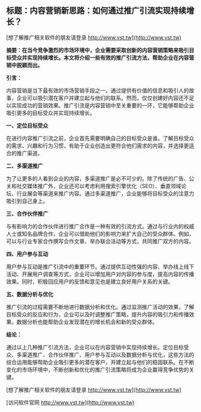 ## **标题：内容营销新思路：如何通过推广引流实现持续增长？**

[想了解推广相关软件的朋友请登录 http://www.vst.tw](http://www.vst.tw)

**摘要：在当今竞争激烈的市场环境中，企业需要采取创新的内容营销策略来吸引目标受众并实现持续增长。本文将介绍一些有效的推广引流方法，帮助企业在内容营销中脱颖而出。**

**引言：**

内容营销是当下最有效的市场营销手段之一。通过提供有价值的信息和吸引人的故事，企业可以吸引潜在客户并建立起与他们的联系。然而，仅仅创建好内容还不足以实现成功的营销效果。推广引流是内容营销中至关重要的一环，它能够帮助企业吸引更多的目标受众并实现持续增长。

**一、定位目标受众**

在进行内容推广引流之前，企业首先需要明确自己的目标受众是谁。了解目标受众的需求、兴趣和行为习惯，有助于企业创造出更符合他们需求的内容，并选择更适合的推广渠道。

**二、多渠道推广**

为了让更多的人看到企业的内容，多渠道推广是必不可少的。除了传统的广告、公关和社交媒体推广外，企业还可以考虑利用搜索引擎优化（SEO）、垂直领域论坛、行业展会等渠道来推广内容。通过多渠道推广，企业能够将目标受众的注意力吸引到自己身上。

**三、合作伙伴推广**

与有影响力的合作伙伴进行推广合作是一种有效的引流方式。通过与行业内的权威人士或知名品牌合作，企业可以借助他们的影响力来扩大自己的受众群体。例如，可以与行业专家合作撰写合作文章、举办联合活动等方式，共同推广双方的内容。

**四、用户参与互动**

用户参与互动是推广引流中的重要环节。通过提供互动性强的内容、举办线上线下活动、开展用户调查等方式，企业可以增加用户对内容的参与度，提高内容的传播效果。同时，积极回应用户的反馈和意见也是建立良好用户关系的关键。

**五、数据分析与优化**

推广引流的过程需要不断地进行数据分析和优化。通过监测推广活动的效果，了解目标受众的反应和行为，企业可以及时调整推广策略，提升内容的吸引力和传播效果。数据分析也能帮助企业发现潜在的增长机会和新的受众群体。

**结论：**

通过以上几种推广引流方法，企业可以在内容营销中实现持续增长。定位目标受众、多渠道推广、合作伙伴推广、用户参与互动以及数据分析与优化，这些方法的综合运用能够帮助企业吸引更多的潜在客户，并建立起与他们的稳固联系。在不断变化的市场环境中，不断创新和优化的推广引流策略将成为企业赢得竞争优势的关键。

[想了解推广相关软件的朋友请登录 http://www.vst.tw](http://www.vst.tw)


[访问软件官网 http://www.vst.tw](http://www.vst.tw)
